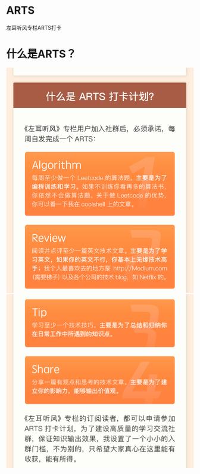# ARTS
左耳听风专栏ARTS打卡

# 什么是ARTS？
![](https://github.com/LiuTaolang/ARTS/blob/main/image/img1.jpg)
![](https://github.com/LiuTaolang/ARTS/blob/main/image/img2.jpg)

